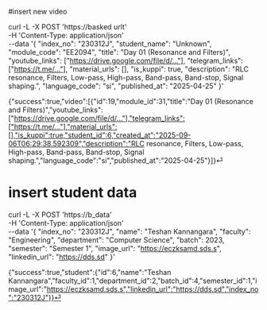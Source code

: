 #insert new video


curl -L -X POST 'https://basked urlt' \
  -H 'Content-Type: application/json' \
  --data '{
  "index_no": "230312J",
  "student_name": "Unknown",
  "module_code": "EE2094",
  "title": "Day 01 (Resonance and Filters)",
  "youtube_links": ["https://drive.google.com/file/d/..."],
  "telegram_links": ["https://t.me/..."],
  "material_urls": [],
  "is_kuppi": true,
  "description": "RLC resonance, Filters, Low-pass, High-pass, Band-pass, Band-stop, Signal shaping.",
  "language_code": "si",
  "published_at": "2025-04-25"
}'
 

 {"success":true,"video":[{"id":19,"module_id":31,"title":"Day 01 (Resonance and Filters)","youtube_links":["https://drive.google.com/file/d/..."],"telegram_links":["https://t.me/..."],"material_urls":[],"is_kuppi":true,"student_id":6,"created_at":"2025-09-06T06:29:38.592309","description":"RLC resonance, Filters, Low-pass, High-pass, Band-pass, Band-stop, Signal shaping.","language_code":"si","published_at":"2025-04-25"}]}⏎


 # insert student data

 curl -L -X POST 'https://b_data' \
            -H 'Content-Type: application/json' \
            --data '{
        "index_no": "230312J",
        "name": "Teshan Kannangara",
        "faculty": "Engineering",
        "department": "Computer Science",
        "batch": 2023,
        "semester": "Semester 1",
        "image_url": "https://eczksamd.sds.s",
        "linkedin_url": "https://dds.sd"
      }'

{"success":true,"student":{"id":6,"name":"Teshan Kannangara","faculty_id":1,"department_id":2,"batch_id":4,"semester_id":1,"image_url":"https://eczksamd.sds.s","linkedin_url":"https://dds.sd","index_no":"230312J"}}⏎           

